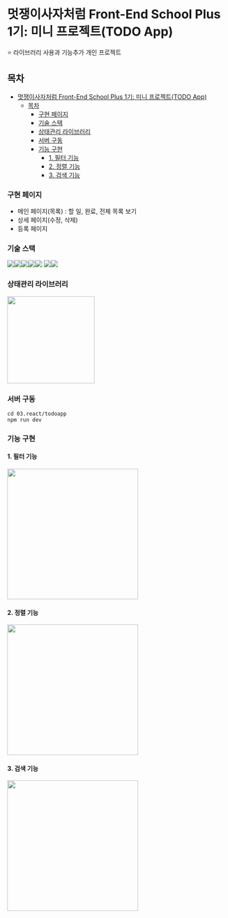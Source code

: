 # 멋쟁이사자처럼 Front-End School Plus 1기: 미니 프로젝트(TODO App)
⭐ 라이브러리 사용과 기능추가 개인 프로젝트

## 목차
- [멋쟁이사자처럼 Front-End School Plus 1기: 미니 프로젝트(TODO App)](#멋쟁이사자처럼-front-end-school-plus-1기-미니-프로젝트todo-app)
  - [목차](#목차)
    - [구현 페이지](#구현-페이지)
    - [기술 스택](#기술-스택)
    - [상태관리 라이브러리](#상태관리-라이브러리)
    - [서버 구동](#서버-구동)
    - [기능 구현](#기능-구현)
      - [1. 필터 기능](#1-필터-기능)
      - [2. 정렬 기능](#2-정렬-기능)
      - [3. 검색 기능](#3-검색-기능)


### 구현 페이지

- 메인 페이지(목록) : 할 일, 완료, 전체 목록 보기
- 상세 페이지(수정, 삭제)
- 등록 페이지

### 기술 스택

<img src="https://img.shields.io/badge/html5-E34F26?style=for-the-badge&logo=html5&logoColor=white"><img src="https://img.shields.io/badge/css-1572B6?style=for-the-badge&logo=css3&logoColor=white"><img src="https://img.shields.io/badge/javascript-F7DF1E?style=for-the-badge&logo=javascript&logoColor=black"><img src="https://img.shields.io/badge/typescript-3178C6?style=for-the-badge&logo=typescript&logoColor=black"><img src="https://img.shields.io/badge/react-white?style=for-the-badge&logo=react&logoColor=3178C6"> 
<img src="https://img.shields.io/badge/git-F05032?style=for-the-badge&logo=git&logoColor=white"><img src="https://img.shields.io/badge/github-181717?style=for-the-badge&logo=github&logoColor=white">

### 상태관리 라이브러리
<a href="https://zustand-demo.pmnd.rs/" target="_blank">
<img src="https://digital.interhyp.de/wp-content/uploads/2020/12/bear.png" width=200>
</a>

### 서버 구동

```
cd 03.react/todoapp
npm run dev
```
### 기능 구현

#### 1. 필터 기능
<img src="https://github.com/KIMGEUNDU/17_LION-JAVASCRIPT/assets/126174401/69c8fa6c-2537-43d0-901d-499b0c190aa2" width=300>

#### 2. 정렬 기능
<img src="https://github.com/KIMGEUNDU/17_LION-JAVASCRIPT/assets/126174401/3f78b92f-42da-43f7-96c9-dd92461ed73f" width=300>

#### 3. 검색 기능
<img src="https://github.com/KIMGEUNDU/17_LION-JAVASCRIPT/assets/126174401/77041e8c-42f9-4efd-9113-4900d7b96139" width=300>

